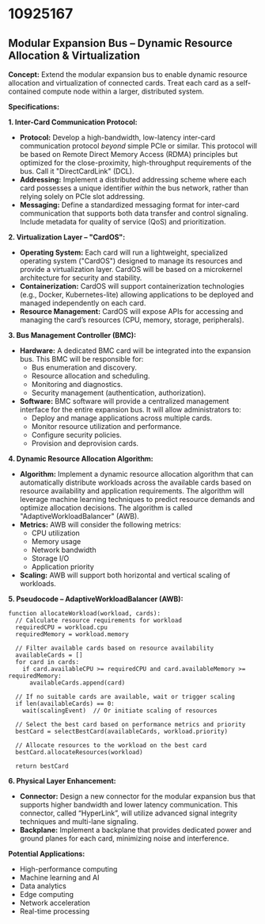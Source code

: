 # 10925167

## Modular Expansion Bus – Dynamic Resource Allocation & Virtualization

**Concept:** Extend the modular expansion bus to enable dynamic resource allocation and virtualization of connected cards. Treat each card as a self-contained compute node within a larger, distributed system.

**Specifications:**

**1. Inter-Card Communication Protocol:**

*   **Protocol:** Develop a high-bandwidth, low-latency inter-card communication protocol *beyond* simple PCIe or similar. This protocol will be based on Remote Direct Memory Access (RDMA) principles but optimized for the close-proximity, high-throughput requirements of the bus.  Call it "DirectCardLink" (DCL).
*   **Addressing:** Implement a distributed addressing scheme where each card possesses a unique identifier *within* the bus network, rather than relying solely on PCIe slot addressing.  
*   **Messaging:** Define a standardized messaging format for inter-card communication that supports both data transfer and control signaling. Include metadata for quality of service (QoS) and prioritization.

**2. Virtualization Layer – "CardOS":**

*   **Operating System:** Each card will run a lightweight, specialized operating system ("CardOS") designed to manage its resources and provide a virtualization layer. CardOS will be based on a microkernel architecture for security and stability.
*   **Containerization:** CardOS will support containerization technologies (e.g., Docker, Kubernetes-lite) allowing applications to be deployed and managed independently on each card.
*   **Resource Management:** CardOS will expose APIs for accessing and managing the card’s resources (CPU, memory, storage, peripherals).

**3. Bus Management Controller (BMC):**

*   **Hardware:** A dedicated BMC card will be integrated into the expansion bus.  This BMC will be responsible for:
    *   Bus enumeration and discovery.
    *   Resource allocation and scheduling.
    *   Monitoring and diagnostics.
    *   Security management (authentication, authorization).
*   **Software:**  BMC software will provide a centralized management interface for the entire expansion bus. It will allow administrators to:
    *   Deploy and manage applications across multiple cards.
    *   Monitor resource utilization and performance.
    *   Configure security policies.
    *   Provision and deprovision cards.

**4. Dynamic Resource Allocation Algorithm:**

*   **Algorithm:** Implement a dynamic resource allocation algorithm that can automatically distribute workloads across the available cards based on resource availability and application requirements. The algorithm will leverage machine learning techniques to predict resource demands and optimize allocation decisions.  The algorithm is called "AdaptiveWorkloadBalancer" (AWB).
*   **Metrics:** AWB will consider the following metrics:
    *   CPU utilization
    *   Memory usage
    *   Network bandwidth
    *   Storage I/O
    *   Application priority
*   **Scaling:** AWB will support both horizontal and vertical scaling of workloads.

**5. Pseudocode – AdaptiveWorkloadBalancer (AWB):**

```
function allocateWorkload(workload, cards):
  // Calculate resource requirements for workload
  requiredCPU = workload.cpu
  requiredMemory = workload.memory

  // Filter available cards based on resource availability
  availableCards = []
  for card in cards:
    if card.availableCPU >= requiredCPU and card.availableMemory >= requiredMemory:
      availableCards.append(card)

  // If no suitable cards are available, wait or trigger scaling
  if len(availableCards) == 0:
    wait(scalingEvent)  // Or initiate scaling of resources

  // Select the best card based on performance metrics and priority
  bestCard = selectBestCard(availableCards, workload.priority)

  // Allocate resources to the workload on the best card
  bestCard.allocateResources(workload)

  return bestCard
```

**6. Physical Layer Enhancement:**

*   **Connector:** Design a new connector for the modular expansion bus that supports higher bandwidth and lower latency communication.  This connector, called “HyperLink”, will utilize advanced signal integrity techniques and multi-lane signaling.
*   **Backplane:** Implement a backplane that provides dedicated power and ground planes for each card, minimizing noise and interference.

**Potential Applications:**

*   High-performance computing
*   Machine learning and AI
*   Data analytics
*   Edge computing
*   Network acceleration
*   Real-time processing